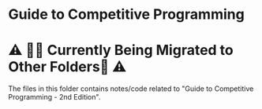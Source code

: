 # Guide to Competitive Programming

# ⚠️ 🚨🔨 Currently Being Migrated to Other Folders🚨 ⚠

The files in this folder contains notes/code related to "Guide to Competitive Programming - 2nd Edition".
